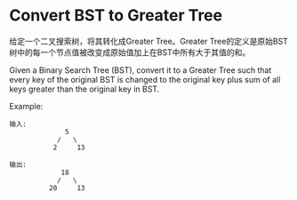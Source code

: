 # Convert BST to Greater Tree

给定一个二叉搜索树，将其转化成Greater Tree。Greater Tree的定义是原始BST树中的每一个节点值被改变成原始值加上在BST中所有大于其值的和。

Given a Binary Search Tree (BST),
convert it to a Greater Tree such that every key of the original BST is changed to the original key plus sum of all keys greater than the original key in BST.


Example:

```
输入:
              5
            /   \
           2     13

输出:
             18
            /   \
          20     13
```
